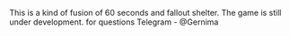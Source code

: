 This is a kind of fusion of 60 seconds and fallout shelter.
The game is still under development.
for questions  Telegram - @Gernima 
